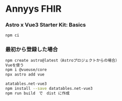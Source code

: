 # Annyys FHIR
### Astro x Vue3 Starter Kit: Basics


```sh
npm ci
```
### 最初から登録した場合

```sh
npm create astro@latest（Astroプロジェクトからの場合）
Vueを使う
npm i @vueuse/core
npx astro add vue

atatables.net-vue3
npm install --save datatables.net-vue3
npm run build　で　dist に作成
```